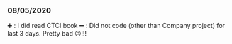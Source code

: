 ### 08/05/2020 

➕ : I did read CTCI book
➖ : Did not code (other than Company project) for last 3 days. Pretty bad 😠!!!


